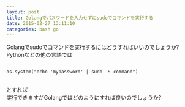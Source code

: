 ```yaml
---
layout: post
title: Golangでパスワードを入力せずにsudoでコマンドを実行する
date: 2015-02-27 13:11:10
categories: bash go
---
```

<p>Golangでsudoでコマンドを実行するにはどうすればいいのでしょうか?<br>
Pythonなどの他の言語では</p>

<pre>
<code>
os.system("echo 'mypassword' | sudo -S command")
</code>
</pre>

<p>とすれば<br>
実行できますがGolangではどのようにすれば良いのでしょうか?</p>
